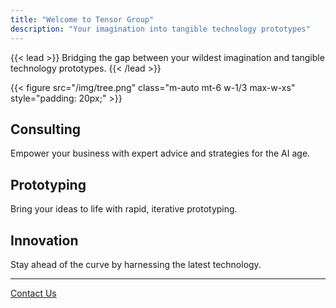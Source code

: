 ```yaml
---
title: "Welcome to Tensor Group"
description: "Your imagination into tangible technology prototypes"
---
```


{{< lead >}}
Bridging the gap between your wildest imagination and tangible technology prototypes.
{{< /lead >}}

<div class="tree-container">
    {{< figure src="/img/tree.png" class="m-auto mt-6 w-1/3 max-w-xs" style="padding: 20px;" >}}
</div>

<div class="service-grid">
    <div>
        <h2>Consulting</h2>
        <p>Empower your business with expert advice and strategies for the AI age.</p>
    </div>
    <div>
        <h2>Prototyping</h2>
        <p>Bring your ideas to life with rapid, iterative prototyping.</p>
    </div>
    <div>
        <h2>Innovation</h2>
        <p>Stay ahead of the curve by harnessing the latest technology.</p>
    </div>
</div>

---

<a href="mailto:info@tensor.group" class="cta-button">Contact Us</a>

